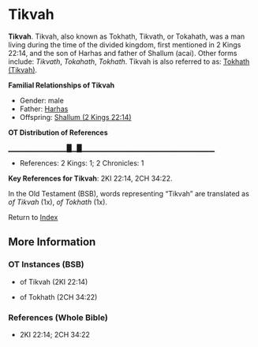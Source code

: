 # Tikvah
**Tikvah**. 
Tikvah, also known as Tokhath, Tikvath, or Tokahath, was a man living during the time of the divided kingdom, first mentioned in 2 Kings 22:14, and the son of Harhas and father of Shallum (acai). 
Other forms include: 
*Tikvath*, *Tokahath*, *Tokhath*. 
Tikvah is also referred to as: 
[Tokhath (Tikvah)](Tokhath.md). 




**Familial Relationships of Tikvah**


* Gender: male
* Father: [Harhas](Harhas.md)
* Offspring: [Shallum (2 Kings 22:14)](Shallum.3.md)


**OT Distribution of References**

▁▁▁▁▁▁▁▁▁▁▁█▁█▁▁▁▁▁▁▁▁▁▁▁▁▁▁▁▁▁▁▁▁▁▁▁▁▁
* References: 2 Kings: 1; 2 Chronicles: 1



**Key References for Tikvah**: 
2KI 22:14, 2CH 34:22. 


In the Old Testament (BSB), words representing “Tikvah” are translated as 
*of Tikvah* (1x), *of Tokhath* (1x). 




Return to [Index](00-Index.md)

## More Information

### OT Instances (BSB)

* of Tikvah (2KI 22:14)

* of Tokhath (2CH 34:22)



### References (Whole Bible)

* 2KI 22:14; 2CH 34:22



